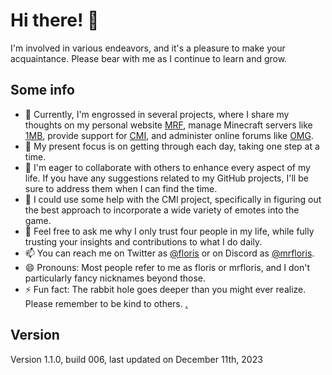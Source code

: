 # Hi there! 👋

I'm involved in various endeavors, and it's a pleasure to make your acquaintance. Please bear with me as I continue to learn and grow.

## Some info

- 🔭 Currently, I'm engrossed in several projects, where I share my thoughts on my personal website [MRF](https://github.com/mrfdev/MRF), manage Minecraft servers like [1MB](https://github.com/mrfdev/1MB), provide support for [CMI](https://github.com/mrfdev/CMI), and administer online forums like [OMG](https://github.com/mrfdev/OMG).
- 🌱 My present focus is on getting through each day, taking one step at a time.
- 👯 I'm eager to collaborate with others to enhance every aspect of my life. If you have any suggestions related to my GitHub projects, I'll be sure to address them when I can find the time.
- 🤔 I could use some help with the CMI project, specifically in figuring out the best approach to incorporate a wide variety of emotes into the game.
- 💬 Feel free to ask me why I only trust four people in my life, while fully trusting your insights and contributions to what I do daily.
- 📫 You can reach me on Twitter as [@floris](https://twitter.com/floris) or on Discord as [@mrfloris](https://discord.gg/floris).
- 😄 Pronouns: Most people refer to me as floris or mrfloris, and I don't particularly fancy nicknames beyond those.
- ⚡ Fun fact: The rabbit hole goes deeper than you might ever realize. Please remember to be kind to others. [.](https://creations.nl)

## Version

Version 1.1.0, build 006, last updated on December 11th, 2023